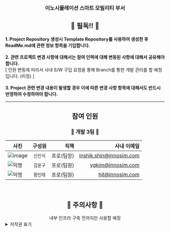 <h3 align="center"> 이노시뮬레이션 스마트 모빌리티 부서 </h3> 

<div align="center">
  <h2>📖 필독!! 📖</h2>
</div>

  **1. Project Repository 생성시 Template Repository를 사용하여 생성한 후 ReadMe.md에 관련 정보 항목을 기입합니다.** <br>  
  **2. 관련 프로젝트 변경 사항에 대해서는 참여 인력에 대해 변동된 사항에 대해서 공유해야합니다.** <br>
  [ 인원 변동에 따라서 사내 S/W 구입 요청을 통해 Branch를 통한 개발 관리를 할 예정입니다. (미정) ] <br>  
  **3. Project 관련 변경 내용이 발생할 경우 이에 따른 변경 사항 항목에 대해서도 반드시 반영하여 수정하여야 합니다.** <br>  
     
---


<h2 align="center"> 참여 인원 </h2>

<h3 align="center"> 🚚 개발 3팀 🚚 </h3>

<div  align="center">


사진 | 구성원 | 직책 | 사내 이메일 |
---|:---:|---:|---:
![image](https://github.com/InnoSimulation-Smart-Mobility-Team/.github/assets/62154896/aed72104-85bb-4c86-ad71-8a47dcc74f25.png) | `신인식` | 프로(팀장) | inshik.shin@innosim.com
![익명](https://github.com/InnoSimulation-Smart-Mobility-Team/.github/assets/62154896/67ea6193-2d3a-4257-8c4f-332f1665f08e) | `김윤구` | 프로(팀원) | ygkim@innosim.com
![익명](https://github.com/InnoSimulation-Smart-Mobility-Team/.github/assets/62154896/67ea6193-2d3a-4257-8c4f-332f1665f08e) | `황인태` | 프로(팀원) | hit@innosim.com

<!-- 127*168 이미지 사이즈로 작업 -->
</div>

<br>

<div align="center">
  <h2> 🛑 주의사항 🛑</h2>
  내부 인프라 구축 전까지만 사용할 예정
</div>

<details>
  <summary>저작권 표기</summary>
      <a href="https://www.flaticon.com/free-icons/question" title="question icons">Question icons created by Freepik - Flaticon</a> - 이미지 아이콘
</details>

